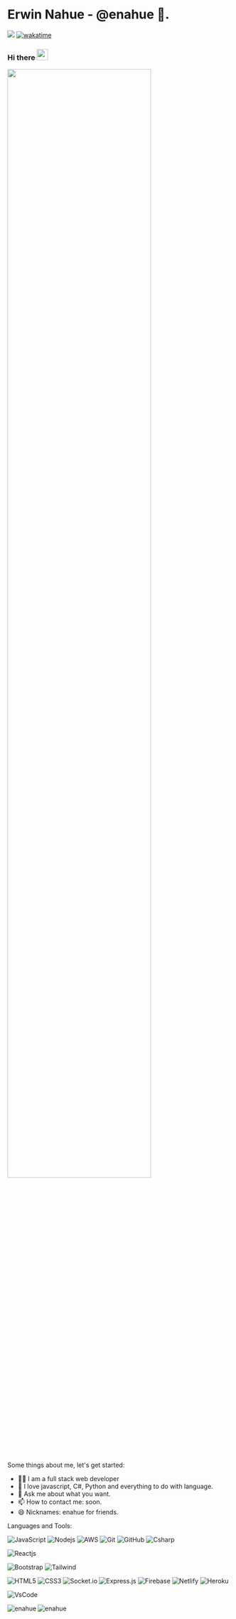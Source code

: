 # Erwin Nahue - @enahue 🚀.
![](https://komarev.com/ghpvc/?username=enahue&style=flat-square&color=efcf32&label=@enahue+Profile+Views)
[![wakatime](https://wakatime.com/badge/user/6134ec72-1714-49ac-b933-cf98c73e826c.svg)](https://wakatime.com/@6134ec72-1714-49ac-b933-cf98c73e826c)

### Hi there <img src="https://media.giphy.com/media/hvRJCLFzcasrR4ia7z/giphy.gif" width="25px">

<img  src="https://media.giphy.com/media/qgQUggAC3Pfv687qPC/giphy.gif" width="80%"  />

Some things about me, let's get started:

- 🧑‍💻 I am a full stack web developer
- 🥰 I love javascript, C#, Python and everything to do with language.
- 💬 Ask me about what you want.
- 📫 How to contact me: soon.
- 😄 Nicknames: enahue for friends.

Languages and Tools:

![JavaScript](https://img.shields.io/badge/-JavaScript-black?style=flat-square&logo=javascript)
![Nodejs](https://img.shields.io/badge/-Nodejs-black?style=flat-square&logo=Node.js)
![AWS](https://img.shields.io/badge/-AWS-black?style=flat-square&logo=AWS)
![Git](https://img.shields.io/badge/-Git-black?style=flat-square&logo=git)
![GitHub](https://img.shields.io/badge/-GitHub-black?style=flat-square&logo=github)
![Csharp](https://img.shields.io/badge/-Csharp-black?style=flat-square&logo=csharp "Csharp")

![Reactjs](https://img.shields.io/badge/-React-black?style=flat-square&logo=react "Reactjs")

![Bootstrap](https://img.shields.io/badge/-Bootstrap-black?style=flat-square&logo=bootstrap)
![Tailwind](https://img.shields.io/badge/-Tailwind-black?style=flat-square&logo=tailwindcss)

![HTML5](https://img.shields.io/badge/-HTML5-black?style=flat-square&logo=html5)
![CSS3](https://img.shields.io/badge/-CSS3-black?style=flat-square&logo=css3&logoColor=blue)
![Socket.io](https://img.shields.io/badge/-Socket-black?style=flat-square&logo=socket.io)
![Express.js](https://img.shields.io/badge/-Express-black?style=flat-square&logo=express)
![Firebase](https://img.shields.io/badge/-Firebase-black?style=flat-square&logo=Firebase)
![Netlify](https://img.shields.io/badge/-Netlify-black?style=flat-square&logo=netlify)
![Heroku](https://img.shields.io/badge/-Heroku-black?style=flat-square&logo=heroku)

![VsCode](https://img.shields.io/badge/-VsCode-black?style=flat-square&logo=visual-studio-code&logoColor=blue "VsCode")

<p align="center">
<img align="left" src="https://github-readme-stats.vercel.app/api/top-langs/?username=enahue&theme=tokyonight" alt="enahue" />
<img align="left" src="https://github-readme-stats.vercel.app/api?username=enahue&show_icons=true&theme=tokyonight" alt="enahue" />
</p>


<!--
**enahue/enahue** is a ✨ _special_ ✨ repository because its `README.md` (this file) appears on your GitHub profile.
-->

